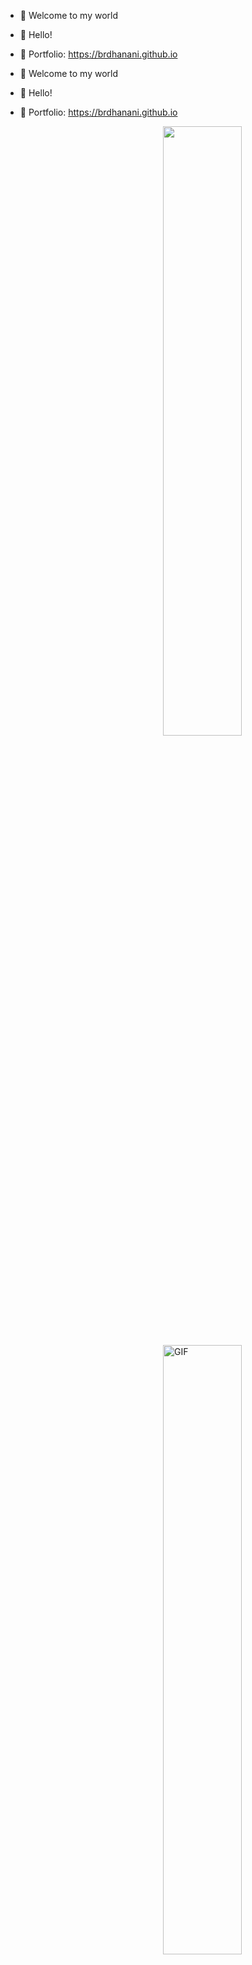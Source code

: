 * 🐳 Welcome to my world 
* 🐳 Hello! 
* 🐳 Portfolio: https://brdhanani.github.io


* 🐳 Welcome to my world 
* 🐳 Hello! 
* 🐳 Portfolio: https://brdhanani.github.io
<img align="right" src="https://github-readme-stats.vercel.app/api?username=bewhale&show_icons=true&theme=tokyonight&hide_border=true" width="50%" height="auto">
<img align="right" alt="GIF" src="https://media.giphy.com/media/836HiJc7pgzy8iNXCn/giphy.gif" width="50%" height="auto" />
